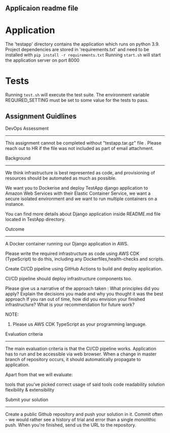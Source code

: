 ## Applicaion readme file

# Application
The 'testapp' directory contains the application which runs on python 3.9.
Project dependencies are stored in 'requirements.txt' and need to be installed with
`pip install -r requirements.txt`
Running `start.sh` will start the application server on port 8000

# Tests
Running `test.sh` will execute the test suite. 
The environment variable REQUIRED_SETTING must 
be set to some value for the tests to pass. 

## Assignment Guidlines


DevOps Assessment
******************

This assignment cannot be completed without "testapp.tar.gz" file . Please reach out to HR if the file was not included as part of email attachment. 

Background
***********

We think infrastructure is best represented as code, and provisioning of resources should be automated as much as possible.

We want you to Dockerise and deploy TestApp django application to Amazon Web Services with their Elastic Container Service, we want a secure isolated environment and we want to run multiple containers on a instance.

You can find more details about Django application inside README.md file located in TestApp directory.

Outcome
********
A Docker container running our Django application in AWS.

Please write the required infrastructure as code using AWS CDK (TypeScript) to do this, including any Dockerfiles,health-checks and scripts.

Create CI/CD pipeline using GitHub Actions to build and deploy application.

CI/CD pipeline should deploy infrastructure components too.

Please give us a narrative of the approach taken : 
What principles did you apply?
Explain the decisions you made and why you thought it was the best approach
If you ran out of time, how did you envision your finished infrastructure?
What is your recommendation for future work?

NOTE: 
1. Please us AWS CDK TypeScript as your programming language.



Evaluation criteria
*********************
The main evaluation criteria is that the CI/CD pipeline works. Application has to run and be accessible via web browser. When a change in master branch of repository occurs, it should automatically propagate to application.

Apart from that we will evaluate:

tools that you've picked
correct usage of said tools
code readability
solution flexibility & extensibility


Submit your solution
**********************
Create a public Github repository and push your solution in it. Commit often - we would rather see a history of trial and error than a single monolithic push. When you're finished, send us the URL to the repository.
